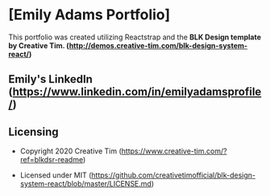 # [Emily Adams Portfolio]

This portfolio was created utilizing Reactstrap and the **BLK Design template by Creative Tim. (http://demos.creative-tim.com/blk-design-system-react/)**

## Emily's LinkedIn (https://www.linkedin.com/in/emilyadamsprofile/)

## Licensing

- Copyright 2020 Creative Tim (https://www.creative-tim.com/?ref=blkdsr-readme)

- Licensed under MIT (https://github.com/creativetimofficial/blk-design-system-react/blob/master/LICENSE.md)
